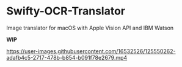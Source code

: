 # Swifty-OCR-Translator
Image translator for macOS with Apple Vision API and IBM Watson

**WIP**

https://user-images.githubusercontent.com/16532526/125550262-adafb4c5-2717-478b-b854-b091f78e2679.mp4
